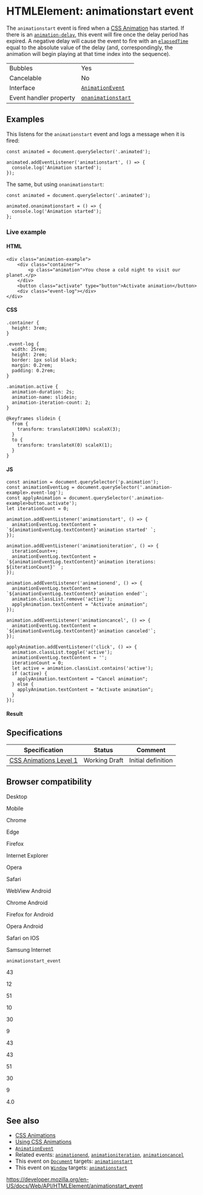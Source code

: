 HTMLElement: animationstart event
=================================

The `animationstart` event is fired when a [CSS Animation](https://developer.mozilla.org/en-US/docs/Web/CSS/CSS_Animations) has started. If there is an [`animation-delay`](https://developer.mozilla.org/en-US/docs/Web/CSS/animation-delay), this event will fire once the delay period has expired. A negative delay will cause the event to fire with an [`elapsedTime`](../animationevent/elapsedtime) equal to the absolute value of the delay (and, correspondingly, the animation will begin playing at that time index into the sequence).

<table><tbody><tr class="odd"><td>Bubbles</td><td>Yes</td></tr><tr class="even"><td>Cancelable</td><td>No</td></tr><tr class="odd"><td>Interface</td><td><a href="../animationevent"><code>AnimationEvent</code></a></td></tr><tr class="even"><td>Event handler property</td><td><a href="../globaleventhandlers/onanimationstart"><code>onanimationstart</code></a></td></tr></tbody></table>

Examples
--------

This listens for the `animationstart` event and logs a message when it is fired:

    const animated = document.querySelector('.animated');

    animated.addEventListener('animationstart', () => {
      console.log('Animation started');
    });

The same, but using `onanimationstart`:

    const animated = document.querySelector('.animated');

    animated.onanimationstart = () => {
      console.log('Animation started');
    };

### Live example

#### HTML

    <div class="animation-example">
        <div class="container">
            <p class="animation">You chose a cold night to visit our planet.</p>
        </div>
        <button class="activate" type="button">Activate animation</button>
        <div class="event-log"></div>
    </div>

#### CSS

    .container {
      height: 3rem;
    }

    .event-log {
      width: 25rem;
      height: 2rem;
      border: 1px solid black;
      margin: 0.2rem;
      padding: 0.2rem;
    }

    .animation.active {
      animation-duration: 2s;
      animation-name: slidein;
      animation-iteration-count: 2;
    }

    @keyframes slidein {
      from {
        transform: translateX(100%) scaleX(3);
      }
      to {
        transform: translateX(0) scaleX(1);
      }
    }

#### JS

    const animation = document.querySelector('p.animation');
    const animationEventLog = document.querySelector('.animation-example>.event-log');
    const applyAnimation = document.querySelector('.animation-example>button.activate');
    let iterationCount = 0;

    animation.addEventListener('animationstart', () => {
      animationEventLog.textContent = `${animationEventLog.textContent}'animation started' `;
    });

    animation.addEventListener('animationiteration', () => {
      iterationCount++;
      animationEventLog.textContent = `${animationEventLog.textContent}'animation iterations: ${iterationCount}' `;
    });

    animation.addEventListener('animationend', () => {
      animationEventLog.textContent = `${animationEventLog.textContent}'animation ended'`;
      animation.classList.remove('active');
      applyAnimation.textContent = "Activate animation";
    });

    animation.addEventListener('animationcancel', () => {
      animationEventLog.textContent = `${animationEventLog.textContent}'animation canceled'`;
    });

    applyAnimation.addEventListener('click', () => {
      animation.classList.toggle('active');
      animationEventLog.textContent = '';
      iterationCount = 0;
      let active = animation.classList.contains('active');
      if (active) {
        applyAnimation.textContent = "Cancel animation";
      } else {
        applyAnimation.textContent = "Activate animation";
      }
    });

#### Result

Specifications
--------------

<table><thead><tr class="header"><th>Specification</th><th>Status</th><th>Comment</th></tr></thead><tbody><tr class="odd"><td><a href="https://drafts.csswg.org/css-animations-1/#eventdef-animationevent-animationstart">CSS Animations Level 1</a></td><td><span class="spec-wd">Working Draft</span></td><td>Initial definition</td></tr></tbody></table>

Browser compatibility
---------------------

Desktop

Mobile

Chrome

Edge

Firefox

Internet Explorer

Opera

Safari

WebView Android

Chrome Android

Firefox for Android

Opera Android

Safari on IOS

Samsung Internet

`animationstart_event`

43

12

51

10

30

9

43

43

51

30

9

4.0

See also
--------

-   [CSS Animations](https://developer.mozilla.org/en-US/docs/Web/CSS/CSS_Animations)
-   [Using CSS Animations](https://developer.mozilla.org/en-US/docs/Web/CSS/CSS_Animations/Using_CSS_animations)
-   [`AnimationEvent`](../animationevent)
-   Related events: [`animationend`](animationend_event), [`animationiteration`](animationiteration_event), [`animationcancel`](animationcancel_event)
-   This event on [`Document`](../document) targets: [`animationstart`](../document/animationstart_event)
-   This event on [`Window`](../window) targets: [`animationstart`](../window/animationstart_event)

<a href="https://developer.mozilla.org/en-US/docs/Web/API/HTMLElement/animationstart_event" class="_attribution-link">https://developer.mozilla.org/en-US/docs/Web/API/HTMLElement/animationstart_event</a>
